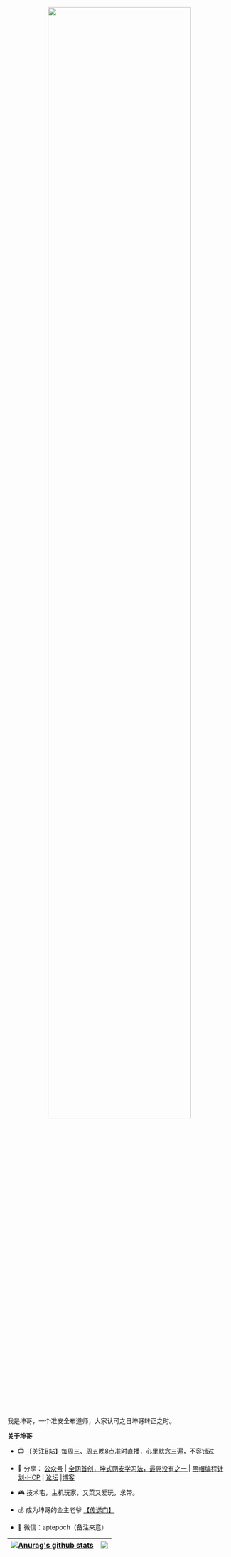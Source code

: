 <p align="center"><a href="https://github.com/sechelper"><img width="80%" alt="" src="https://paper.static.secself.com/img/2023/05/09/gh-readme-header.png" /></a></p>

<br />

我是坤哥，一个准安全布道师，大家认可之日坤哥转正之时。

**关于坤哥**

- 📺 [【关注B站】](https://space.bilibili.com/1233892570)每周三、周五晚8点准时直播，心里默念三遍，不容错过

- 🚀 分享： <a href="https://paper.secself.com/img/qrcode/mp_qrcode2.png" target="view_window">公众号</a> |   [全网首创，坤式网安学习法，最屌没有之一 ](http://cybersecurity-guid.book.secself.com) | [黑帽编程计划-HCP](https://hcp.secself.com) | [论坛](https://secself.com/) |[博客](https://blog.sechelper.com/) 

- 🎮 技术宅，主机玩家，又菜又爱玩，求带。

- 💰 成为坤哥的金主老爷 <a href="http://show.secself.com" target="view_window">【传送门】</a>

- 💬 微信：aptepoch（备注来意） 

| <a href="https://github.com/sechelper/github-readme-stats"><img align="center" src="https://github-readme-stats.vercel.app/api?username=sechelper&show_icons=true&include_all_commits=true&theme=buefy&hide_border=true" alt="Anurag's github stats" /></a> | <a href="https://github.com/sechelper/github-readme-stats"><img align="center" src="https://github-readme-stats.vercel.app/api/top-langs/?username=sechelper&layout=compact&theme=buefy&hide_border=true" /></a> |
| ------------- | ------------- |
